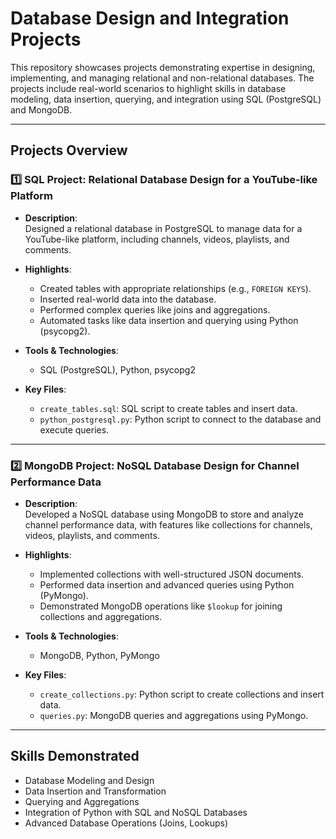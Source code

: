 # Database Design and Integration Projects

This repository showcases projects demonstrating expertise in designing, implementing, and managing relational and non-relational databases. The projects include real-world scenarios to highlight skills in database modeling, data insertion, querying, and integration using SQL (PostgreSQL) and MongoDB.

---

## Projects Overview

### 1️⃣ SQL Project: Relational Database Design for a YouTube-like Platform

- **Description**:  
  Designed a relational database in PostgreSQL to manage data for a YouTube-like platform, including channels, videos, playlists, and comments.
  
- **Highlights**:  
  - Created tables with appropriate relationships (e.g., `FOREIGN KEYS`).  
  - Inserted real-world data into the database.  
  - Performed complex queries like joins and aggregations.  
  - Automated tasks like data insertion and querying using Python (psycopg2).

- **Tools & Technologies**:  
  - SQL (PostgreSQL), Python, psycopg2  

- **Key Files**:  
  - `create_tables.sql`: SQL script to create tables and insert data.  
  - `python_postgresql.py`: Python script to connect to the database and execute queries.  

---

### 2️⃣ MongoDB Project: NoSQL Database Design for Channel Performance Data

- **Description**:  
  Developed a NoSQL database using MongoDB to store and analyze channel performance data, with features like collections for channels, videos, playlists, and comments.

- **Highlights**:  
  - Implemented collections with well-structured JSON documents.  
  - Performed data insertion and advanced queries using Python (PyMongo).  
  - Demonstrated MongoDB operations like `$lookup` for joining collections and aggregations.

- **Tools & Technologies**:  
  - MongoDB, Python, PyMongo  

- **Key Files**:  
  - `create_collections.py`: Python script to create collections and insert data.  
  - `queries.py`: MongoDB queries and aggregations using PyMongo.  

---

## Skills Demonstrated

- Database Modeling and Design  
- Data Insertion and Transformation  
- Querying and Aggregations  
- Integration of Python with SQL and NoSQL Databases  
- Advanced Database Operations (Joins, Lookups)  

